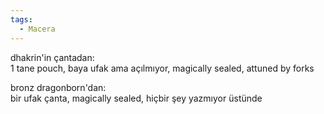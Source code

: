 ```yaml
---  
tags:  
  - Macera  
---  
```

  
dhakrin'in çantadan:  
	1 tane pouch, baya ufak ama açılmıyor, magically sealed, attuned by forks  
	  
bronz dragonborn'dan:  
	bir ufak çanta, magically sealed, hiçbir şey yazmıyor üstünde